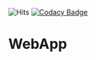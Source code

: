 ![Hits](https://hitcounter.pythonanywhere.com/count/tag.svg?url=https%3A%2F%2Fgithub.com%2FamShivamJaiswal%2FWebApp)
[![Codacy Badge](https://api.codacy.com/project/badge/Grade/39b503cfb3364ac889c59e982498dcbf)](https://app.codacy.com/app/IamShivamJaiswal/WebApp?utm_source=github.com&utm_medium=referral&utm_content=IamShivamJaiswal/WebApp&utm_campaign=Badge_Grade_Dashboard)
# WebApp



